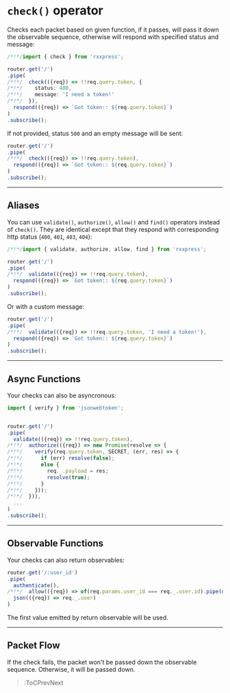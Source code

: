# `check()` operator

Checks each packet based on given function, if it passes, will pass it
down the observable sequence, otherwise will respond with specified status and message:

```ts
/*!*/import { check } from 'rxxpress';

router.get('/')
.pipe(
/*!*/  check(({req}) => !!req.query.token, {
/*!*/    status: 400,
/*!*/    message: 'I need a token!'
/*!*/  }),
  respond(({req}) => `Got token:: ${req.query.token}`)
)
.subscribe();
```

If not provided, status `500` and an empty message will be sent:

```ts
router.get('/')
.pipe(
/*!*/  check(({req}) => !!req.query.token),
  respond(({req}) => `Got token:: ${req.query.token}`)
)
.subscribe();
```

---

## Aliases

You can use `validate()`, `authorize()`, `allow()` and `find()` operators
instead of `check()`. They are identical except that they respond with
corresponding http status (`400`, `401`, `403`, `404`):

```ts
/*!*/import { validate, authorize, allow, find } from 'rxxpress';

router.get('/')
.pipe(
/*!*/  validate(({req}) => !!req.query.token),
  respond(({req}) => `Got token:: ${req.query.token}`)
)
.subscribe();
```

Or with a custom message:

```ts
router.get('/')
.pipe(
/*!*/  validate(({req}) => !!req.query.token, 'I need a token!'),
  respond(({req}) => `Got token:: ${req.query.token}`)
)
.subscribe();
```

---

## Async Functions

Your checks can also be asyncronous:

```ts
import { verify } from 'jsonwebtoken';


router.get('/')
.pipe(
  validate(({req}) => !!req.query.token),
/*!*/  authorize(({req}) => new Promise(resolve => {
/*!*/    verify(req.query.token, SECRET, (err, res) => {
/*!*/      if (err) resolve(false);
/*!*/      else {
/*!*/        req._.payload = res;
/*!*/        resolve(true);
/*!*/      }
/*!*/    }));
/*!*/  })),
  ...
)
.subscribe();
```

---

## Observable Functions

Your checks can also return observables:

```ts
router.get('/:user_id')
.pipe(
  authenticate(),
/*!*/  allow(({req}) => of(req.params.user_id === req._.user.id).pipe(delay(200))),
  json(({req}) => req._.user)
)
```

The first value emitted by return observable will be used.

---

## Packet Flow

If the check fails, the packet won't be passed down the observable sequence. Otherwise,
it will be passed down.

> :ToCPrevNext